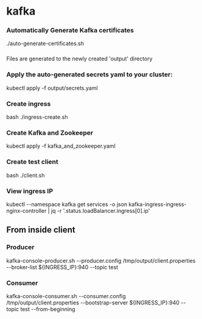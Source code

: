 # kafka


### Automatically Generate Kafka certificates
./auto-generate-certificates.sh
###
Files are generated to the newly created 'output' directory

### Apply the auto-generated secrets yaml to your cluster:
kubectl apply -f output/secrets.yaml

### Create ingress
bash ./ingress-create.sh

### Create Kafka and Zookeeper
kubectl apply -f kafka_and_zookeeper.yaml

### Create test client
bash ./client.sh

### View ingress IP
kubectl --namespace kafka get services -o json kafka-ingress-ingress-nginx-controller | jq -r '.status.loadBalancer.ingress[0].ip'

## From inside client
### Producer
kafka-console-producer.sh --producer.config /tmp/output/client.properties --broker-list ${INGRESS_IP}:940 --topic test
### Consumer
kafka-console-consumer.sh --consumer.config /tmp/output/client.properties --bootstrap-server ${INGRESS_IP}:940 --topic test --from-beginning

